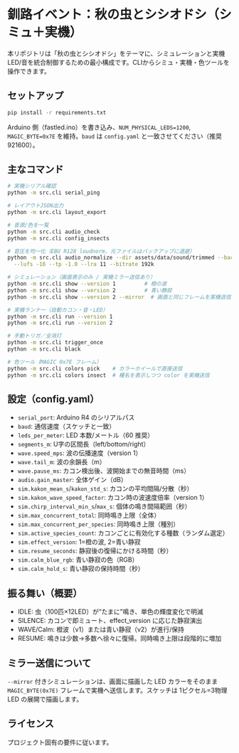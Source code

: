 # 釧路イベント：秋の虫とシシオドシ（シミュ＋実機）

本リポジトリは「秋の虫とシシオドシ」をテーマに、シミュレーションと実機LED/音を統合制御するための最小構成です。CLIからシミュ・実機・色ツールを操作できます。

## セットアップ

```bash
pip install -r requirements.txt
```

Arduino 側（fastled.ino）を書き込み、`NUM_PHYSICAL_LEDS=1200`, `MAGIC_BYTE=0x7E` を維持。`baud` は `config.yaml` と一致させてください（推奨 921600）。

## 主なコマンド

```bash
# 実機シリアル確認
python -m src.cli serial_ping

# レイアウトJSON出力
python -m src.cli layout_export

# 音源/色を一覧
python -m src.cli audio_check
python -m src.cli config_insects

# 音圧を均一化（EBU R128 loudnorm、元ファイルはバックアップに退避）
python -m src.cli audio_normalize --dir assets/data/sound/trimmed --backup assets/data/sound/backup_originals \
  --lufs -16 --tp -1.0 --lra 11 --bitrate 192k

# シミュレーション（画面表示のみ / 実機ミラー送信あり）
python -m src.cli show --version 1         # 橙の波
python -m src.cli show --version 2         # 青い静寂
python -m src.cli show --version 2 --mirror  # 画面と同じフレームを実機送信（MAGIC 0x7E）

# 実機ランナー（自動カコン・音・LED）
python -m src.cli run --version 1
python -m src.cli run --version 2

# 手動トリガ／全消灯
python -m src.cli trigger_once
python -m src.cli black

# 色ツール（MAGIC 0x7E フレーム）
python -m src.cli colors pick    # カラーホイールで直接送信
python -m src.cli colors insect  # 種名を表示しつつ color を実機送信
```

## 設定（config.yaml）

- `serial_port`: Arduino R4 のシリアルパス
- `baud`: 通信速度（スケッチと一致）
- `leds_per_meter`: LED 本数/メートル（60 推奨）
- `segments_m`: U字の区間長（left/bottom/right）
- `wave.speed_mps`: 波の伝播速度（version 1）
- `wave.tail_m`: 波の余韻長（m）
- `wave.pause_ms`: カコン検出後、波開始までの無音時間（ms）
- `audio.gain_master`: 全体ゲイン（dB）
- `sim.kakon_mean_s`/`kakon_std_s`: カコンの平均間隔/分散（秒）
- `sim.kakon_wave_speed_factor`: カコン時の波速度倍率（version 1）
- `sim.chirp_interval_min_s`/`max_s`: 個体の鳴き間隔範囲（秒）
- `sim.max_concurrent_total`: 同時鳴き上限（全体）
- `sim.max_concurrent_per_species`: 同時鳴き上限（種別）
- `sim.active_species_count`: カコンごとに有効化する種数（ランダム選定）
- `sim.effect_version`: 1=橙の波, 2=青い静寂
- `sim.resume_seconds`: 静寂後の復帰にかける時間（秒）
- `sim.calm_blue_rgb`: 青い静寂の色（RGB）
- `sim.calm_hold_s`: 青い静寂の保持時間（秒）

## 振る舞い（概要）

- IDLE: 虫（100匹×12LED）が“たまに”鳴き、単色の輝度変化で明滅
- SILENCE: カコンで即ミュート、effect_version に応じた静寂演出
- WAVE/Calm: 橙波（v1）または青い静寂（v2）が進行/保持
- RESUME: 鳴きは少数→多数へ徐々に復帰。同時鳴き上限は段階的に増加

## ミラー送信について

`--mirror` 付きシミュレーションは、画面に描画した LED カラーをそのまま `MAGIC_BYTE(0x7E)` フレームで実機へ送信します。スケッチは 1ピクセル=3物理LED の展開で描画します。

## ライセンス

プロジェクト固有の要件に従います。
